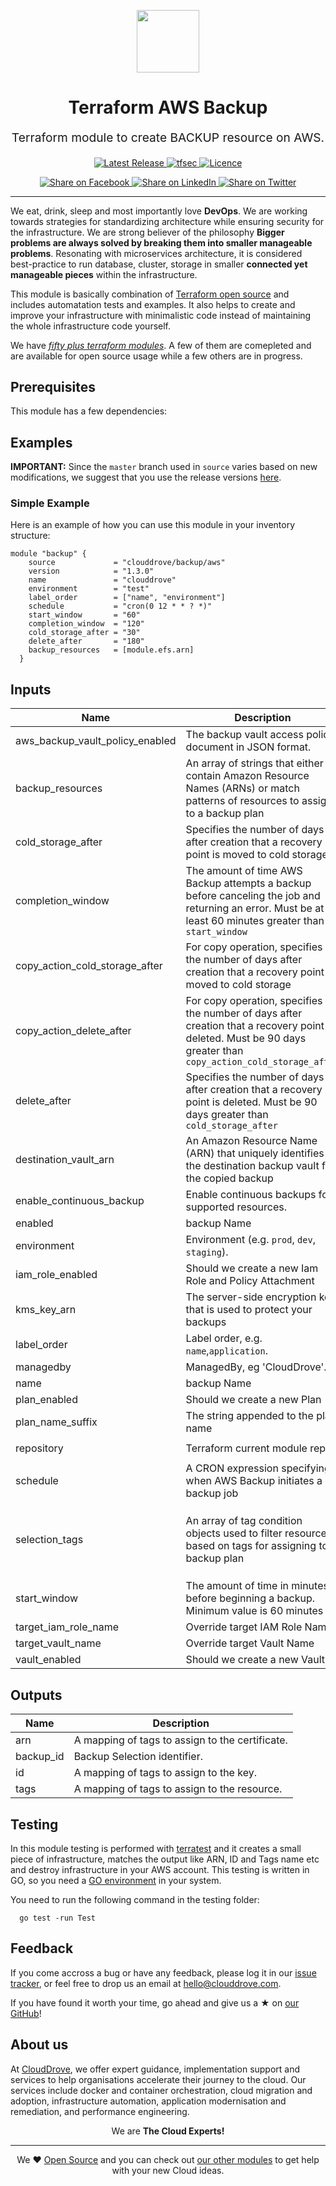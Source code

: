 <!-- This file was automatically generated by the `geine`. Make all changes to `README.yaml` and run `make readme` to rebuild this file. -->

<p align="center"> <img src="https://user-images.githubusercontent.com/50652676/62349836-882fef80-b51e-11e9-99e3-7b974309c7e3.png" width="100" height="100"></p>


<h1 align="center">
    Terraform AWS Backup
</h1>

<p align="center" style="font-size: 1.2rem;"> 
    Terraform module to create BACKUP resource on AWS.
     </p>

<p align="center">

<a href="https://github.com/clouddrove/terraform-aws-backup/releases/latest">
  <img src="https://img.shields.io/github/release/clouddrove/terraform-aws-backup.svg" alt="Latest Release">
</a>
<a href="https://github.com/terraform-aws-backup/actions/workflows/tfsec.yml">
  <img src="https://github.com/clouddrove/terraform-aws-backup/actions/workflows/tfsec.yml/badge.svg" alt="tfsec">
</a>
<a href="LICENSE.md">
  <img src="https://img.shields.io/badge/License-APACHE-blue.svg" alt="Licence">
</a>


</p>
<p align="center">

<a href='https://facebook.com/sharer/sharer.php?u=https://github.com/clouddrove/terraform-aws-backup'>
  <img title="Share on Facebook" src="https://user-images.githubusercontent.com/50652676/62817743-4f64cb80-bb59-11e9-90c7-b057252ded50.png" />
</a>
<a href='https://www.linkedin.com/shareArticle?mini=true&title=Terraform+AWS+Backup&url=https://github.com/clouddrove/terraform-aws-backup'>
  <img title="Share on LinkedIn" src="https://user-images.githubusercontent.com/50652676/62817742-4e339e80-bb59-11e9-87b9-a1f68cae1049.png" />
</a>
<a href='https://twitter.com/intent/tweet/?text=Terraform+AWS+Backup&url=https://github.com/clouddrove/terraform-aws-backup'>
  <img title="Share on Twitter" src="https://user-images.githubusercontent.com/50652676/62817740-4c69db00-bb59-11e9-8a79-3580fbbf6d5c.png" />
</a>

</p>
<hr>


We eat, drink, sleep and most importantly love **DevOps**. We are working towards strategies for standardizing architecture while ensuring security for the infrastructure. We are strong believer of the philosophy <b>Bigger problems are always solved by breaking them into smaller manageable problems</b>. Resonating with microservices architecture, it is considered best-practice to run database, cluster, storage in smaller <b>connected yet manageable pieces</b> within the infrastructure. 

This module is basically combination of [Terraform open source](https://www.terraform.io/) and includes automatation tests and examples. It also helps to create and improve your infrastructure with minimalistic code instead of maintaining the whole infrastructure code yourself.

We have [*fifty plus terraform modules*][terraform_modules]. A few of them are comepleted and are available for open source usage while a few others are in progress.




## Prerequisites

This module has a few dependencies: 






## Examples


**IMPORTANT:** Since the `master` branch used in `source` varies based on new modifications, we suggest that you use the release versions [here](https://github.com/clouddrove/terraform-aws-backup/releases).


### Simple Example
Here is an example of how you can use this module in your inventory structure:
  ```hcl
  module "backup" {
      source             = "clouddrove/backup/aws"
      version            = "1.3.0"
      name               = "clouddrove"
      environment        = "test"
      label_order        = ["name", "environment"]
      schedule           = "cron(0 12 * * ? *)"
      start_window       = "60"
      completion_window  = "120"
      cold_storage_after = "30"
      delete_after       = "180"
      backup_resources   = [module.efs.arn]
    }
  ```






## Inputs

| Name | Description | Type | Default | Required |
|------|-------------|------|---------|:--------:|
| aws\_backup\_vault\_policy\_enabled | The backup vault access policy document in JSON format. | `bool` | `true` | no |
| backup\_resources | An array of strings that either contain Amazon Resource Names (ARNs) or match patterns of resources to assign to a backup plan | `list(string)` | `[]` | no |
| cold\_storage\_after | Specifies the number of days after creation that a recovery point is moved to cold storage | `string` | `null` | no |
| completion\_window | The amount of time AWS Backup attempts a backup before canceling the job and returning an error. Must be at least 60 minutes greater than `start_window` | `string` | `null` | no |
| copy\_action\_cold\_storage\_after | For copy operation, specifies the number of days after creation that a recovery point is moved to cold storage | `number` | `null` | no |
| copy\_action\_delete\_after | For copy operation, specifies the number of days after creation that a recovery point is deleted. Must be 90 days greater than `copy_action_cold_storage_after` | `number` | `null` | no |
| delete\_after | Specifies the number of days after creation that a recovery point is deleted. Must be 90 days greater than `cold_storage_after` | `string` | `null` | no |
| destination\_vault\_arn | An Amazon Resource Name (ARN) that uniquely identifies the destination backup vault for the copied backup | `string` | `""` | no |
| enable\_continuous\_backup | Enable continuous backups for supported resources. | `bool` | `false` | no |
| enabled | backup Name | `bool` | `true` | no |
| environment | Environment (e.g. `prod`, `dev`, `staging`). | `string` | `""` | no |
| iam\_role\_enabled | Should we create a new Iam Role and Policy Attachment | `bool` | `true` | no |
| kms\_key\_arn | The server-side encryption key that is used to protect your backups | `string` | `""` | no |
| label\_order | Label order, e.g. `name`,`application`. | `list(any)` | `[]` | no |
| managedby | ManagedBy, eg 'CloudDrove'. | `string` | `"hello@clouddrove.com"` | no |
| name | backup Name | `string` | `""` | no |
| plan\_enabled | Should we create a new Plan | `bool` | `true` | no |
| plan\_name\_suffix | The string appended to the plan name | `string` | `null` | no |
| repository | Terraform current module repo | `string` | `"https://github.com/clouddrove/terraform-aws-backup"` | no |
| schedule | A CRON expression specifying when AWS Backup initiates a backup job | `string` | `null` | no |
| selection\_tags | An array of tag condition objects used to filter resources based on tags for assigning to a backup plan | <pre>list(object({<br>    type  = string<br>    key   = string<br>    value = string<br>  }))</pre> | `[]` | no |
| start\_window | The amount of time in minutes before beginning a backup. Minimum value is 60 minutes | `string` | `null` | no |
| target\_iam\_role\_name | Override target IAM Role Name | `string` | `null` | no |
| target\_vault\_name | Override target Vault Name | `string` | `null` | no |
| vault\_enabled | Should we create a new Vault | `bool` | `true` | no |

## Outputs

| Name | Description |
|------|-------------|
| arn | A mapping of tags to assign to the certificate. |
| backup\_id | Backup Selection identifier. |
| id | A mapping of tags to assign to the key. |
| tags | A mapping of tags to assign to the resource. |




## Testing
In this module testing is performed with [terratest](https://github.com/gruntwork-io/terratest) and it creates a small piece of infrastructure, matches the output like ARN, ID and Tags name etc and destroy infrastructure in your AWS account. This testing is written in GO, so you need a [GO environment](https://golang.org/doc/install) in your system. 

You need to run the following command in the testing folder:
```hcl
  go test -run Test
```



## Feedback 
If you come accross a bug or have any feedback, please log it in our [issue tracker](https://github.com/clouddrove/terraform-aws-backup/issues), or feel free to drop us an email at [hello@clouddrove.com](mailto:hello@clouddrove.com).

If you have found it worth your time, go ahead and give us a ★ on [our GitHub](https://github.com/clouddrove/terraform-aws-backup)!

## About us

At [CloudDrove][website], we offer expert guidance, implementation support and services to help organisations accelerate their journey to the cloud. Our services include docker and container orchestration, cloud migration and adoption, infrastructure automation, application modernisation and remediation, and performance engineering.

<p align="center">We are <b> The Cloud Experts!</b></p>
<hr />
<p align="center">We ❤️  <a href="https://github.com/clouddrove">Open Source</a> and you can check out <a href="https://github.com/clouddrove">our other modules</a> to get help with your new Cloud ideas.</p>

  [website]: https://clouddrove.com
  [github]: https://github.com/clouddrove
  [linkedin]: https://cpco.io/linkedin
  [twitter]: https://twitter.com/clouddrove/
  [email]: https://clouddrove.com/contact-us.html
  [terraform_modules]: https://github.com/clouddrove?utf8=%E2%9C%93&q=terraform-&type=&language=
